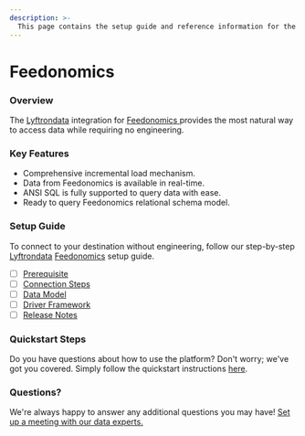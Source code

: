 ```yaml
---
description: >-
  This page contains the setup guide and reference information for the Feedonomics source connector.
---
```


# Feedonomics

### Overview

The [Lyftrondata](https://www.lyftrondata.com/) integration for [Feedonomics](https://www.lyftrondata.com/integration/feedonomics/)[ ](https://www.lyftrondata.com/integration/feedonomics/)provides the most natural way to access data while requiring no engineering.

### Key Features

* Comprehensive incremental load mechanism.
* Data from Feedonomics is available in real-time.&#x20;
* ANSI SQL is fully supported to query data with ease.
* Ready to query Feedonomics relational schema model.

### Setup Guide

To connect to your destination without engineering, follow our step-by-step [Lyftrondata](https://www.lyftrondata.com/)  [Feedonomics](https://www.lyftrondata.com/integration/feedonomics/) setup guide.

* [ ] [Prerequisite](../../marketing-analytics/feedonomics/prerequisite.md)
* [ ] [Connection Steps](../../marketing-analytics/feedonomics/connection-steps.md)
* [ ] [Data Model](../../marketing-analytics/feedonomics/data-model/)
* [ ] [Driver Framework](../../marketing-analytics/feedonomics/driver-framework/)
* [ ] [Release Notes](../../marketing-analytics/feedonomics/release-notes.md)

### Quickstart Steps

Do you have questions about how to use the platform? Don't worry; we've got you covered. Simply follow the quickstart instructions [here](../../../quickstart-steps.md).

### Questions? <a href="#questions" id="questions"></a>

We're always happy to answer any additional questions you may have! [Set up a meeting with our data experts.](https://www.lyftrondata.com/book-a-meeting/)

